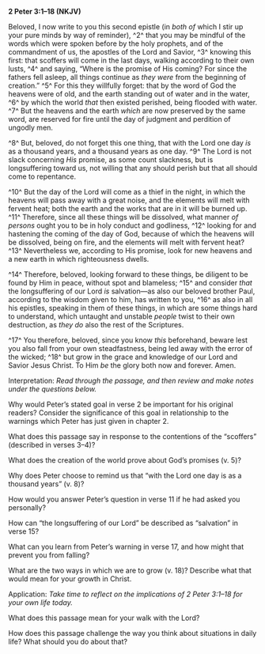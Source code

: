 **2 Peter 3:1–18 (NKJV)**

Beloved, I now write to you this second epistle (in *both of* which I stir up your pure minds by way of reminder), ^2^ that you may be mindful of the words which were spoken before by the holy prophets, and of the commandment of us, the apostles of the Lord and Savior, ^3^ knowing this first: that scoffers will come in the last days, walking according to their own lusts, ^4^ and saying, “Where is the promise of His coming? For since the fathers fell asleep, all things continue as *they were* from the beginning of creation.” ^5^ For this they willfully forget: that by the word of God the heavens were of old, and the earth standing out of water and in the water, ^6^ by which the world *that* then existed perished, being flooded with water. ^7^ But the heavens and the earth *which* are now preserved by the same word, are reserved for fire until the day of judgment and perdition of ungodly men.

^8^ But, beloved, do not forget this one thing, that with the Lord one day *is* as a thousand years, and a thousand years as one day. ^9^ The Lord is not slack concerning *His* promise, as some count slackness, but is longsuffering toward us, not willing that any should perish but that all should come to repentance.

^10^ But the day of the Lord will come as a thief in the night, in which the heavens will pass away with a great noise, and the elements will melt with fervent heat; both the earth and the works that are in it will be burned up. ^11^ Therefore, since all these things will be dissolved, what manner *of persons* ought you to be in holy conduct and godliness, ^12^ looking for and hastening the coming of the day of God, because of which the heavens will be dissolved, being on fire, and the elements will melt with fervent heat? ^13^ Nevertheless we, according to His promise, look for new heavens and a new earth in which righteousness dwells.

^14^ Therefore, beloved, looking forward to these things, be diligent to be found by Him in peace, without spot and blameless; ^15^ and consider *that* the longsuffering of our Lord *is* salvation—as also our beloved brother Paul, according to the wisdom given to him, has written to you, ^16^ as also in all his epistles, speaking in them of these things, in which are some things hard to understand, which untaught and unstable *people* twist to their own destruction, as *they do* also the rest of the Scriptures.

^17^ You therefore, beloved, since you know *this* beforehand, beware lest you also fall from your own steadfastness, being led away with the error of the wicked; ^18^ but grow in the grace and knowledge of our Lord and Savior Jesus Christ. To Him *be* the glory both now and forever. Amen.

Interpretation: *Read through the passage, and then review and make notes under the questions below.*

Why would Peter’s stated goal in verse 2 be important for his original readers? Consider the significance of this goal in relationship to the warnings which Peter has just given in chapter 2.

What does this passage say in response to the contentions of the “scoffers” (described in verses 3–4)?

What does the creation of the world prove about God’s promises (v. 5)?

Why does Peter choose to remind us that “with the Lord one day is as a thousand years” (v. 8)?

How would you answer Peter’s question in verse 11 if he had asked you personally?

How can “the longsuffering of our Lord” be described as “salvation” in verse 15?

What can you learn from Peter’s warning in verse 17, and how might that prevent you from falling?

What are the two ways in which we are to grow (v. 18)? Describe what that would mean for your growth in Christ.

Application: *Take time to reflect on the implications of 2 Peter 3:1–18 for your own life today.*

What does this passage mean for your walk with the Lord?

How does this passage challenge the way you think about situations in daily life? What should you do about that?
